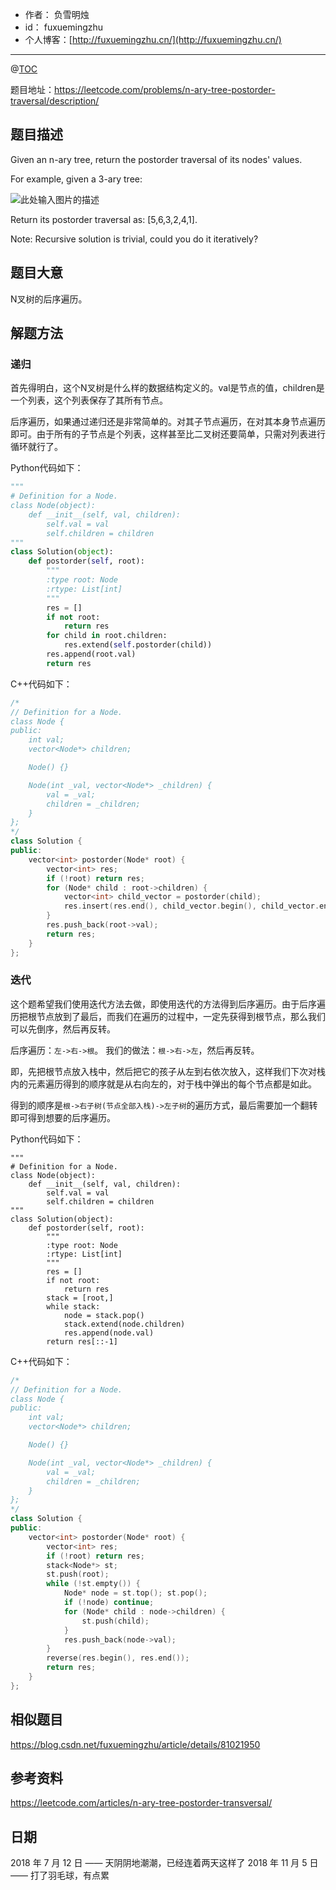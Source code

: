 - 作者：    负雪明烛
- id：      fuxuemingzhu
- 个人博客：[http://fuxuemingzhu.cn/](http://fuxuemingzhu.cn/)


---
@[TOC](目录)

题目地址：https://leetcode.com/problems/n-ary-tree-postorder-traversal/description/

## 题目描述

Given an n-ary tree, return the postorder traversal of its nodes' values.

 
For example, given a 3-ary tree:

![此处输入图片的描述][1]
 
Return its postorder traversal as: [5,6,3,2,4,1].

 
Note: Recursive solution is trivial, could you do it iteratively?


## 题目大意

N叉树的后序遍历。

## 解题方法

### 递归

首先得明白，这个N叉树是什么样的数据结构定义的。val是节点的值，children是一个列表，这个列表保存了其所有节点。

后序遍历，如果通过递归还是非常简单的。对其子节点遍历，在对其本身节点遍历即可。由于所有的子节点是个列表，这样甚至比二叉树还要简单，只需对列表进行循环就行了。

Python代码如下：

```python
"""
# Definition for a Node.
class Node(object):
    def __init__(self, val, children):
        self.val = val
        self.children = children
"""
class Solution(object):
    def postorder(self, root):
        """
        :type root: Node
        :rtype: List[int]
        """
        res = []
        if not root:
            return res
        for child in root.children:
            res.extend(self.postorder(child))
        res.append(root.val)
        return res
```

C++代码如下：

```cpp
/*
// Definition for a Node.
class Node {
public:
    int val;
    vector<Node*> children;

    Node() {}

    Node(int _val, vector<Node*> _children) {
        val = _val;
        children = _children;
    }
};
*/
class Solution {
public:
    vector<int> postorder(Node* root) {
        vector<int> res;
        if (!root) return res;
        for (Node* child : root->children) {
            vector<int> child_vector = postorder(child);
            res.insert(res.end(), child_vector.begin(), child_vector.end());
        }
        res.push_back(root->val);
        return res;
    }
};
```

### 迭代

这个题希望我们使用迭代方法去做，即使用迭代的方法得到后序遍历。由于后序遍历把根节点放到了最后，而我们在遍历的过程中，一定先获得到根节点，那么我们可以先倒序，然后再反转。

后序遍历：`左->右->根`。
我们的做法：`根->右->左`，然后再反转。

即，先把根节点放入栈中，然后把它的孩子从左到右依次放入，这样我们下次对栈内的元素遍历得到的顺序就是从右向左的，对于栈中弹出的每个节点都是如此。

得到的顺序是`根->右子树(节点全部入栈)->左子树`的遍历方式，最后需要加一个翻转即可得到想要的后序遍历。

Python代码如下：

```python3
"""
# Definition for a Node.
class Node(object):
    def __init__(self, val, children):
        self.val = val
        self.children = children
"""
class Solution(object):
    def postorder(self, root):
        """
        :type root: Node
        :rtype: List[int]
        """
        res = []
        if not root:
            return res
        stack = [root,]
        while stack:
            node = stack.pop()
            stack.extend(node.children)
            res.append(node.val)
        return res[::-1]
```

C++代码如下：

```cpp
/*
// Definition for a Node.
class Node {
public:
    int val;
    vector<Node*> children;

    Node() {}

    Node(int _val, vector<Node*> _children) {
        val = _val;
        children = _children;
    }
};
*/
class Solution {
public:
    vector<int> postorder(Node* root) {
        vector<int> res;
        if (!root) return res;
        stack<Node*> st;
        st.push(root);
        while (!st.empty()) {
            Node* node = st.top(); st.pop();
            if (!node) continue;
            for (Node* child : node->children) {
                st.push(child);
            }
            res.push_back(node->val);
        }
        reverse(res.begin(), res.end());
        return res;
    }
};
```

## 相似题目

https://blog.csdn.net/fuxuemingzhu/article/details/81021950

## 参考资料

https://leetcode.com/articles/n-ary-tree-postorder-transversal/

## 日期

2018 年 7 月 12 日 —— 天阴阴地潮潮，已经连着两天这样了
2018 年 11 月 5 日 —— 打了羽毛球，有点累

  [1]: https://leetcode.com/static/images/problemset/NaryTreeExample.png
